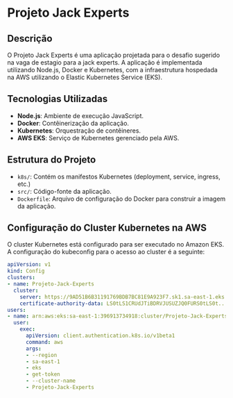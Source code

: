 # Projeto Jack Experts

## Descrição
O Projeto Jack Experts é uma aplicação projetada para o desafio sugerido na vaga de estagio para a jack experts. A aplicação é implementada utilizando Node.js, Docker e Kubernetes, com a infraestrutura hospedada na AWS utilizando o Elastic Kubernetes Service (EKS).

## Tecnologias Utilizadas
- **Node.js**: Ambiente de execução JavaScript.
- **Docker**: Contêinerização da aplicação.
- **Kubernetes**: Orquestração de contêineres.
- **AWS EKS**: Serviço de Kubernetes gerenciado pela AWS.

## Estrutura do Projeto
- `k8s/`: Contém os manifestos Kubernetes (deployment, service, ingress, etc.)
- `src/`: Código-fonte da aplicação.
- `Dockerfile`: Arquivo de configuração do Docker para construir a imagem da aplicação.

## Configuração do Cluster Kubernetes na AWS

O cluster Kubernetes está configurado para ser executado no Amazon EKS. A configuração do kubeconfig para o acesso ao cluster é a seguinte:

```yaml
apiVersion: v1
kind: Config
clusters:
- name: Projeto-Jack-Experts
  cluster:
    server: https://9AD51B6B31191769BDB7BC81E9A923F7.sk1.sa-east-1.eks.amazonaws.com
    certificate-authority-data: LS0tLS1CRUdJTiBDRVJUSUZJQ0FURS0tLS0t...
users:
- name: arn:aws:eks:sa-east-1:396913734918:cluster/Projeto-Jack-Experts
  user:
    exec:
      apiVersion: client.authentication.k8s.io/v1beta1
      command: aws
      args:
      - --region
      - sa-east-1
      - eks
      - get-token
      - --cluster-name
      - Projeto-Jack-Experts


